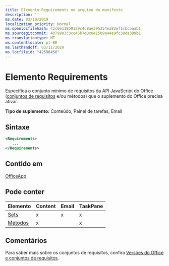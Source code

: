 ```yaml
---
title: Elemento Requirements no arquivo de manifesto
description: ''
ms.date: 03/19/2019
localization_priority: Normal
ms.openlocfilehash: 43c66118b9129c4c8ae395254ea82ef1cbcbaab1
ms.sourcegitcommit: 4079903c3cc45b7d8c041509a44e9fc38da399b1
ms.translationtype: MT
ms.contentlocale: pt-BR
ms.lasthandoff: 03/11/2020
ms.locfileid: "42596456"
---
```

# <a name="requirements-element"></a>Elemento Requirements

Especifica o conjunto mínimo de requisitos da API JavaScript do Office ([conjuntos de requisitos](../../develop/office-versions-and-requirement-sets.md#specify-office-hosts-and-requirement-sets) e/ou métodos) que o suplemento do Office precisa ativar.

**Tipo de suplemento:** Conteúdo, Painel de tarefas, Email

## <a name="syntax"></a>Sintaxe

```XML
<Requirements>
   ...
</Requirements>
```

## <a name="contained-in"></a>Contido em

[OfficeApp](officeapp.md)

## <a name="can-contain"></a>Pode conter

|**Elemento**|**Content**|**Email**|**TaskPane**|
|:-----|:-----|:-----|:-----|
|[Sets](sets.md)|x|x|x|
|[Métodos](methods.md)|x||x|

## <a name="remarks"></a>Comentários

Para saber mais sobre os conjuntos de requisitos, confira [Versões do Office e conjuntos de requisitos](../../develop/office-versions-and-requirement-sets.md).
